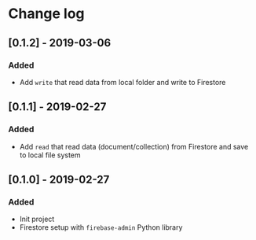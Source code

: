# Change log

## [0.1.2] - 2019-03-06

### Added
- Add `write` that read data from local folder and write to Firestore


## [0.1.1] - 2019-02-27

### Added
- Add `read` that read data (document/collection) from Firestore and save to local file system


## [0.1.0] - 2019-02-27

### Added
- Init project
- Firestore setup with `firebase-admin` Python library
